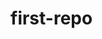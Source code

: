 first-repo
==========
<title>
    hello world
<title/>
<div>
    it is a beautiful day
<div/>
<body>
    <button onclick="window.location.href='http://www.google.com/'" class="blink">Continue</button>
<body/>
